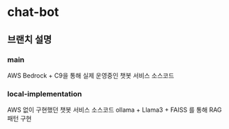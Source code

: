 # chat-bot

## 브랜치 설명

### main
AWS Bedrock + C9을 통해 실제 운영중인 챗봇 서비스 소스코드

### local-implementation
AWS 없이 구현했던 챗봇 서비스 소스코드
ollama + Llama3 + FAISS 를 통해 RAG 패턴 구현

